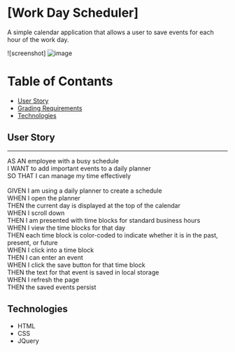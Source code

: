 # [Work Day Scheduler]
A simple calendar application that allows a user to save events for each hour of the work day.

![screenshot] ![image](https://user-images.githubusercontent.com/107855022/187788741-6b5150b8-e2f2-4c54-b5bd-e8c5fdd8fb7d.png)


# Table of Contants
* [User Story](#user-story)
* [Grading Requirements](#grading-requirments)
* [Technologies](#technologies)

## User Story
---
AS AN employee with a busy schedule\
I WANT to add important events to a daily planner\
SO THAT I can manage my time effectively
\
\
GIVEN I am using a daily planner to create a schedule\
WHEN I open the planner\
THEN the current day is displayed at the top of the calendar\
WHEN I scroll down\
THEN I am presented with time blocks for standard business hours\
WHEN I view the time blocks for that day\
THEN each time block is color-coded to indicate whether it is in the past, present, or future\
WHEN I click into a time block\
THEN I can enter an event\
WHEN I click the save button for that time block\
THEN the text for that event is saved in local storage\
WHEN I refresh the page\
THEN the saved events persist

## Technologies
* HTML
* CSS
* JQuery
